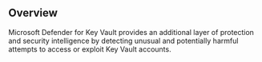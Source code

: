 ## Overview

Microsoft Defender for Key Vault provides an additional layer of protection and security intelligence by detecting unusual and potentially harmful attempts to access or exploit Key Vault accounts.

